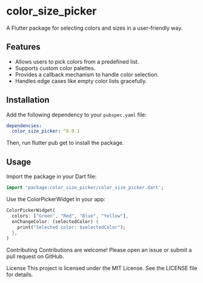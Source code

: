 # color_size_picker

A Flutter package for selecting colors and sizes in a user-friendly way.

## Features

- Allows users to pick colors from a predefined list.
- Supports custom color palettes.
- Provides a callback mechanism to handle color selection.
- Handles edge cases like empty color lists gracefully.

## Installation

Add the following dependency to your `pubspec.yaml` file:

```yaml
dependencies:
  color_size_picker: ^0.0.1
```

Then, run flutter pub get to install the package.

## Usage
Import the package in your Dart file:

```dart
import 'package:color_size_picker/color_size_picker.dart';
```

Use the ColorPickerWidget in your app:

```dart
ColorPickerWidget(
  colors: ["Green", "Red", "Blue", "Yellow"],
  onChangeColor: (selectedColor) {
    print("Selected color: $selectedColor");
  },
)
```

Contributing
Contributions are welcome! Please open an issue or submit a pull request on GitHub.

License
This project is licensed under the MIT License. See the LICENSE file for details.